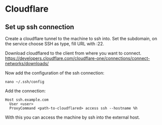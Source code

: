 # Cloudflare

## Set up ssh connection
Create a cloudflare tunnel to the machine to ssh into.
Set the subdomain, on the service choose SSH as type, fill URL with <IP>:22.

Download cloudflared to the client from where you want to connect.
https://developers.cloudflare.com/cloudflare-one/connections/connect-networks/downloads/

Now add the configuration of the ssh connection:
```
nano ~/.ssh/config
```
Add the connection:
```
Host ssh.example.com
  User <user>
  ProxyCommand <path-to-cloudflared> access ssh --hostname %h
```

With this you can access the machine by ssh into the external host.
